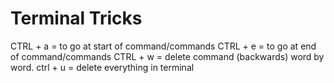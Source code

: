 # Terminal Tricks

CTRL + a = to go at start of command/commands 
CTRL + e = to go at end of command/commands
CTRL + w = delete command (backwards) word by word.
ctrl + u = delete everything in terminal

